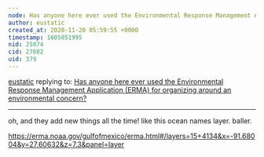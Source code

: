 ```yaml
---
node: Has anyone here ever used the Environmental Response Management Application (ERMA) for organizing around an environmental concern? 
author: eustatic
created_at: 2020-11-20 05:59:55 +0000
timestamp: 1605851995
nid: 25074
cid: 27682
uid: 379
---
```




[eustatic](../profile/eustatic) replying to: [Has anyone here ever used the Environmental Response Management Application (ERMA) for organizing around an environmental concern? ](../notes/amocorro/11-18-2020/has-anyone-here-ever-used-the-environmental-response-management-application-erma-for-organizing-around-an-environmental-concern)

----
oh, and they add new things all the time!  like this ocean names layer.  baller. 

https://erma.noaa.gov/gulfofmexico/erma.html#/layers=15+4134&x=-91.68004&y=27.60632&z=7.3&panel=layer